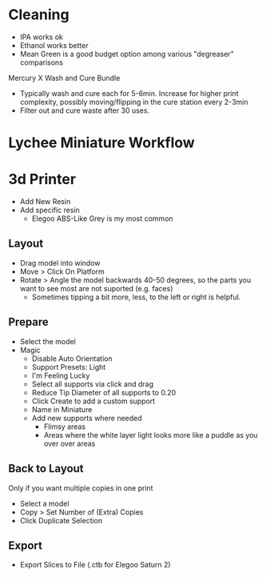 # Cleaning
- IPA works ok
- Ethanol works better
- Mean Green is a good budget option among various "degreaser" comparisons

Mercury X Wash and Cure Bundle
- Typically wash and cure each for 5-6min. Increase for higher print complexity, possibly moving/flipping in the cure station every 2-3min
- Filter out and cure waste after 30 uses.

# Lychee Miniature Workflow

# 3d Printer
- Add New Resin
- Add specific resin
  - Elegoo ABS-Like Grey is my most common

## Layout
- Drag model into window
- Move > Click On Platform
- Rotate > Angle the model backwards 40-50 degrees, so the parts you want to see most are not suported (e.g. faces)
  - Sometimes tipping a bit more, less, to the left or right is helpful.

## Prepare
- Select the model
- Magic
  - Disable Auto Orientation
  - Support Presets: Light
  - I'm Feeling Lucky
  - Select all supports via click and drag
  - Reduce Tip Diameter of all supports to 0.20
  - Click Create to add a custom support
  - Name in Miniature
  - Add new supports where needed
    - Flimsy areas
    - Areas where the white layer light looks more like a puddle as you over over areas

## Back to Layout
Only if you want multiple copies in one print 
- Select a model
- Copy > Set Number of (Extra) Copies
- Click Duplicate Selection

## Export
- Export Slices to File (.ctb for Elegoo Saturn 2)